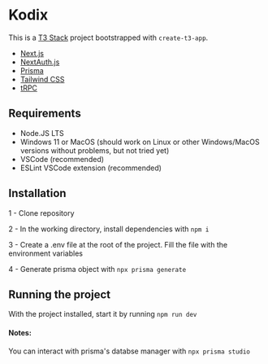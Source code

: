 # Kodix

This is a [T3 Stack](https://create.t3.gg/) project bootstrapped with `create-t3-app`.

- [Next.js](https://nextjs.org)
- [NextAuth.js](https://next-auth.js.org)
- [Prisma](https://prisma.io)
- [Tailwind CSS](https://tailwindcss.com)
- [tRPC](https://trpc.io)

## Requirements
- Node.JS LTS
- Windows 11 or MacOS (should work on Linux or other Windows/MacOS versions without problems, but not tried yet)
- VSCode (recommended)
- ESLint VSCode extension (recommended)

## Installation
1 - Clone repository

2 - In the working directory, install dependencies with `npm i`

3 - Create a .env file at the root of the project. Fill the file with the environment variables

4 - Generate prisma object with `npx prisma generate`


## Running the project
With the project installed, start it by running `npm run dev`

#### Notes:
You can interact with prisma's databse manager with `npx prisma studio`

